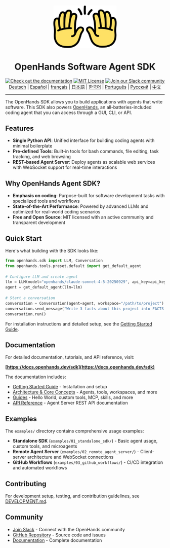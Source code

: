 <a name="readme-top"></a>

<div align="center">
  <img src="https://raw.githubusercontent.com/OpenHands/docs/main/openhands/static/img/logo.png" alt="Logo" width="200">
  <h1 align="center">OpenHands Software Agent SDK </h1>
</div>


<div align="center">
  <a href="https://docs.openhands.dev/sdk"><img src="https://img.shields.io/badge/Documentation-000?logo=googledocs&logoColor=FFE165&style=for-the-badge" alt="Check out the documentation"></a>
  <a href="https://github.com/OpenHands/software-agent-sdk/blob/main/LICENSE"><img src="https://img.shields.io/github/license/OpenHands/software-agent-sdk?style=for-the-badge&color=blue" alt="MIT License"></a>
  <a href="https://all-hands.dev/joinslack"><img src="https://img.shields.io/badge/Slack-Join%20Us-red?logo=slack&logoColor=white&style=for-the-badge" alt="Join our Slack community"></a>
  <br>
  <!-- Keep these links. Translations will automatically update with the README. -->
  <a href="https://www.readme-i18n.com/OpenHands/OpenHands?lang=de">Deutsch</a> |
  <a href="https://www.readme-i18n.com/OpenHands/OpenHands?lang=es">Español</a> |
  <a href="https://www.readme-i18n.com/OpenHands/OpenHands?lang=fr">français</a> |
  <a href="https://www.readme-i18n.com/OpenHands/OpenHands?lang=ja">日本語</a> |
  <a href="https://www.readme-i18n.com/OpenHands/OpenHands?lang=ko">한국어</a> |
  <a href="https://www.readme-i18n.com/OpenHands/OpenHands?lang=pt">Português</a> |
  <a href="https://www.readme-i18n.com/OpenHands/OpenHands?lang=ru">Русский</a> |
  <a href="https://www.readme-i18n.com/OpenHands/OpenHands?lang=zh">中文</a>

  <hr>
</div>

The OpenHands SDK allows you to build applications with agents that write software. This SDK also powers [OpenHands](https://github.com/OpenHands/OpenHands), an all-batteries-included coding agent that you can access through a GUI, CLI, or API.

## Features

- **Single Python API**: Unified interface for building coding agents with minimal boilerplate
- **Pre-defined Tools**: Built-in tools for bash commands, file editing, task tracking, and web browsing
- **REST-based Agent Server**: Deploy agents as scalable web services with WebSocket support for real-time interactions

## Why OpenHands Agent SDK?

- **Emphasis on coding**: Purpose-built for software development tasks with specialized tools and workflows
- **State-of-the-Art Performance**: Powered by advanced LLMs and optimized for real-world coding scenarios
- **Free and Open Source**: MIT licensed with an active community and transparent development

## Quick Start

Here's what building with the SDK looks like:

```python
from openhands.sdk import LLM, Conversation
from openhands.tools.preset.default import get_default_agent

# Configure LLM and create agent
llm = LLM(model="openhands/claude-sonnet-4-5-20250929", api_key=api_key)
agent = get_default_agent(llm=llm)

# Start a conversation
conversation = Conversation(agent=agent, workspace="/path/to/project")
conversation.send_message("Write 3 facts about this project into FACTS.txt.")
conversation.run()
```

For installation instructions and detailed setup, see the [Getting Started Guide](https://docs.openhands.dev/sdk/getting-started).

## Documentation

For detailed documentation, tutorials, and API reference, visit:

**[https://docs.openhands.dev/sdk](https://docs.openhands.dev/sdk)**

The documentation includes:
- [Getting Started Guide](https://docs.openhands.dev/sdk/getting-started) - Installation and setup
- [Architecture & Core Concepts](https://docs.openhands.dev/sdk/arch/overview) - Agents, tools, workspaces, and more
- [Guides](https://docs.openhands.dev/sdk/guides/hello-world) - Hello World, custom tools, MCP, skills, and more
- [API Reference](https://docs.openhands.dev/sdk/guides/agent-server/api-reference/server-details/alive) - Agent Server REST API documentation

## Examples

The `examples/` directory contains comprehensive usage examples:

- **Standalone SDK** (`examples/01_standalone_sdk/`) - Basic agent usage, custom tools, and microagents
- **Remote Agent Server** (`examples/02_remote_agent_server/`) - Client-server architecture and WebSocket connections
- **GitHub Workflows** (`examples/03_github_workflows/`) - CI/CD integration and automated workflows

## Contributing

For development setup, testing, and contribution guidelines, see [DEVELOPMENT.md](DEVELOPMENT.md).

## Community

- [Join Slack](https://openhands.dev/joinslack) - Connect with the OpenHands community
- [GitHub Repository](https://github.com/OpenHands/agent-sdk) - Source code and issues
- [Documentation](https://docs.openhands.dev/sdk) - Complete documentation
